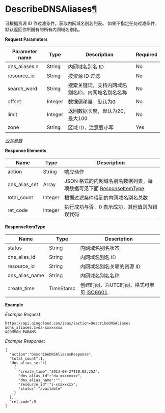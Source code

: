 ---
---

# DescribeDNSAliases[¶](#describednsaliases "永久链接至标题")

可根据资源 ID 作过滤条件，获取内网域名别名列表。 如果不指定任何过滤条件，默认返回你所拥有的所有内网域名别名。

**Request Parameters**

| Parameter name | Type | Description | Required |
| --- | --- | --- | --- |
| dns_aliases.n | String | 内网域名别名 ID | No |
| resource_id | String | 按资源 ID 过滤 | No |
| search_word | String | 搜索关键词，支持内网域名别名ID，内网域名别名名称 | No |
| offset | Integer | 数据偏移量，默认为0 | No |
| limit | Integer | 返回数据长度，默认为20，最大100 | No |
| zone | String | 区域 ID，注意要小写 | Yes |

[_公共参数_](../../common/parameters.html#api-common-parameters)

**Response Elements**

| Name | Type | Description |
| --- | --- | --- |
| action | String | 响应动作 |
| dns_alias_set | Array | JSON 格式的内网域名别名数据列表，每项数据可见下面 [ResponseItemType](#responseitemtype) |
| total_count | Integer | 根据过滤条件得到的内网域名别名总数 |
| ret_code | Integer | 执行成功与否，0 表示成功，其他值则为错误代码 |

**ResponseItemType**

| Name | Type | Description |
| --- | --- | --- |
| status | String | 内网域名别名状态 |
| dns_alias_id | String | 内网域名别名 ID |
| resource_id | String | 内网域名别名关联的资源 ID |
| dns_alias_name | String | 内网域名别名名称 |
| create_time | TimeStamp | 创建时间，为UTC时间，格式可参见 [ISO8601](http://www.w3.org/TR/NOTE-datetime). |

**Example**

_Example Request_:

```
https://api.qingcloud.com/iaas/?action=DescribeDNSAliases
&dns_aliases.1=da-xxxxxxxx
&COMMON_PARAMS
```

_Example Response_:

```
{
  "action":"DescribeDNSAliasesResponse",
  "total_count":1,
  "dns_alias_set":[
    {
      "create_time":"2013-08-27T10:02:25Z",
      "dns_alias_id":"da-xxxxxxxx",
      "dns_alias_name":"",
      "resource_id":"i-xxxxxxxx",
      "status":"available"
    }
  ],
  "ret_code":0
}
```
